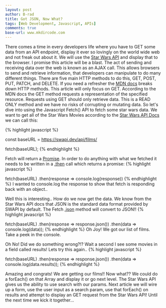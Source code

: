 ```yaml
---
layout: post
author: B-rad
title: Got JSON, Now What?
tags: [Web Development, Javascript, APIs]
comments: true
base-url: www.mkdircode.com
---
```


There comes a time in every developers life where you have to GET some data from an API endpoint, display it ever so lovingly on the world wide web and not freak out about it. We will use the [Star Wars API](https://swapi.dev/) and display that to the browser. I promise this article will be a blast.
The act of sending and receiving data over the web is known as an AJAX call. This allows browsers to send and retrieve information, that developers can manipulate to do many different things. There are five main HTTP methods to do this, GET, POST, PUT, PATCH, and DELETE. If you need a refresher the [MDN docs](https://developer.mozilla.org/en-US/docs/Web/HTTP/Methods) breaks down HTTP methods. This article will only focus on GET.
According to the MDN docs the GET method requests a representation of the specified resource. Requests using GET should only retrieve data.
This is a READ ONLY method and we have no risks of corrupting or mutating data. So let's dive into using the Javascript Fetch() API to fetch some star wars data.
We want to get all of the Star Wars Movies according to the [Star Wars API Docs](https://swapi.dev/documentation#films) we can call this:

{% highlight javascript %}

 const baseURL = https://swapi.dev/api/films/

fetch(baseURL); 
{% endhighlight %}

Fetch will return a [Promise](https://developer.mozilla.org/en-US/docs/Web/JavaScript/Reference/Global_Objects/Promise). In order to do anything with what we fetched it needs to be written in a [.then](https://developer.mozilla.org/en-US/docs/Web/JavaScript/Reference/Global_Objects/Promise/then) call which returns a promise:
{% highlight javascript %}

fetch(baseURL)
.then(response => console.log(response))
{% endhighlight %}
I wanted to console.log the response to show that fetch is responding back with an object..

Well this is interesting.. How do we now get the data. We know from the Star Wars API docs that JSON is the standard data format provided by SWAPI by default. The Fetch [.json](https://developer.mozilla.org/en-US/docs/Web/API/Response/json) method will convert to JSON!!
{% highlight javascript %}

fetch(baseURL)
.then(response => response.json())
.then(data => console.log(data));
{% endhighlight %}
Oh Joy! We got our list of films. Take a peek in the console.

Oh No! Did we do something wrong?!? Wait a second I see some movies in a field called results! Lets try this again..
{% highlight javascript %}

fetch(baseURL)
.then(response => response.json())
.then(data => console.log(data.results));
{% endhighlight %}

Amazing and congrats! We are getting our films!! Now what?? We could do a forEach() on that Array and display it or go next level. The Star Wars API gives us the ability to use search with our params. Next article we will wire up a form, use the user input as a search param, use that forEach() on results and attempt to display an GET request from the Star Wars API!
Until the next time we kick it together…

